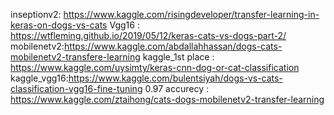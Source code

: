 inseptionv2: https://www.kaggle.com/risingdeveloper/transfer-learning-in-keras-on-dogs-vs-cats
Vgg16 : https://wtfleming.github.io/2019/05/12/keras-cats-vs-dogs-part-2/
mobilenetv2:https://www.kaggle.com/abdallahhassan/dogs-cats-mobilenetv2-transfere-learning
kaggle_1st place : https://www.kaggle.com/uysimty/keras-cnn-dog-or-cat-classification
kaggle_vgg16:https://www.kaggle.com/bulentsiyah/dogs-vs-cats-classification-vgg16-fine-tuning
0.97 accurecy : https://www.kaggle.com/ztaihong/cats-dogs-mobilenetv2-transfer-learning
